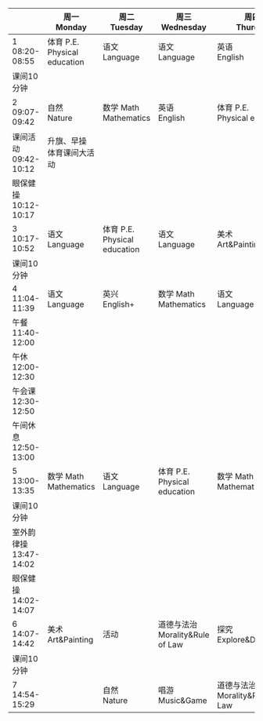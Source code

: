 ||周一<br/>Monday|周二<br/>Tuesday|周三<br/>Wednesday|周四<br/>Thurday|周五<br/>Friday|
|-|------|-------|---------|-------|------|
|1<br/>08:20-08:55|体育 P.E.<br/>Physical education|语文<br/>Language|语文<br/>Language|英语<br/>English|唱游<br/>Music&Game|
|课间10分钟|
|2<br/>09:07-09:42|自然<br/>Nature|数学 Math<br/>Mathematics|英语<br/>English|体育 P.E.<br/>Physical education|体育 P.E.<br/>Physical education|
|课间活动<br/>09:42-10:12|升旗、早操<br/>体育课间大活动|
|眼保健操<br/>10:12-10:17|
|3<br/>10:17-10:52|语文<br/>Language|体育 P.E.<br/>Physical education|语文<br/>Language|美术<br/>Art&Painting|语文<br/>Language|
|课间10分钟|
|4<br/>11:04-11:39|语文<br/>Language|英兴</br>English+|数学 Math<br/>Mathematics|语文<br/>Language|语写<br/>Writing|
|午餐<br/>11:40-12:00|
|午休<br/>12:00-12:30|
|午会课<br/>12:30-12:50|
|午间休息<br/>12:50-13:00|
|5<br/>13:00-13:35|数学 Math<br/>Mathematics|语文<br/>Language|体育 P.E.<br/>Physical education|数学 Math<br/>Mathematics|兴趣<br/>Preferences|
|课间10分钟|
|室外韵律操<br/>13:47-14:02|
|眼保健操<br/>14:02-14:07|
|6<br/>14:07-14:42|美术<br/>Art&Painting|活动|道德与法治<br/>Morality&Rule of Law|探究<br>Explore&Discovery|班会<br/>Class meeting|
|课间10分钟|
|7<br/>14:54-15:29||自然<br/>Nature|唱游<br/>Music&Game|道德与法治<br/>Morality&Rule of Law||
